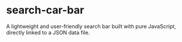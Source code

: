 # search-car-bar
 A lightweight and user-friendly search bar built with pure JavaScript, directly linked to a JSON data file.
